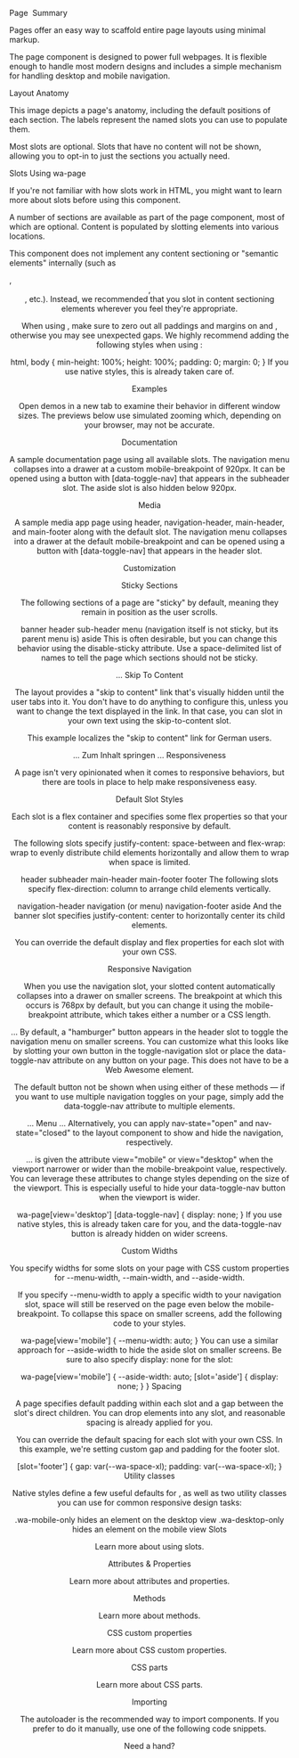 Page
​
 ​Summary​
​
​
​
<wa-page>

Pages offer an easy way to scaffold entire page layouts using minimal markup.

The page component is designed to power full webpages. It is flexible enough to handle most modern designs and includes a simple mechanism for handling desktop and mobile navigation.

Layout Anatomy

This image depicts a page's anatomy, including the default positions of each section. The labels represent the named slots you can use to populate them.

Most slots are optional. Slots that have no content will not be shown, allowing you to opt-in to just the sections you actually need.

Slots
Using wa-page

If you're not familiar with how slots work in HTML, you might want to learn more about slots before using this component.

A number of sections are available as part of the page component, most of which are optional. Content is populated by slotting elements into various locations.

This component does not implement any content sectioning or "semantic elements" internally (such as <main>, <header>, <footer>, etc.). Instead, we recommended that you slot in content sectioning elements wherever you feel they're appropriate.

When using <wa-page>, make sure to zero out all paddings and margins on <html> and <body>, otherwise you may see unexpected gaps. We highly recommend adding the following styles when using <wa-page>:

html, body { min-height: 100%; height: 100%; padding: 0; margin: 0; }
If you use native styles, this is already taken care of.

Examples

Open demos in a new tab to examine their behavior in different window sizes. The previews below use simulated zooming which, depending on your browser, may not be accurate.

Documentation

A sample documentation page using all available slots. The navigation menu collapses into a drawer at a custom mobile-breakpoint of 920px. It can be opened using a button with [data-toggle-nav] that appears in the subheader slot. The aside slot is also hidden below 920px.

Media

A sample media app page using header, navigation-header, main-header, and main-footer along with the default slot. The navigation menu collapses into a drawer at the default mobile-breakpoint and can be opened using a button with [data-toggle-nav] that appears in the header slot.

Customization

Sticky Sections

The following sections of a page are "sticky" by default, meaning they remain in position as the user scrolls.

banner
header
sub-header
menu (navigation itself is not sticky, but its parent menu is)
aside
This is often desirable, but you can change this behavior using the disable-sticky attribute. Use a space-delimited list of names to tell the page which sections should not be sticky.

<wa-page disable-sticky="header aside"> ... </wa-page>
Skip To Content

The layout provides a "skip to content" link that's visually hidden until the user tabs into it. You don't have to do anything to configure this, unless you want to change the text displayed in the link. In that case, you can slot in your own text using the skip-to-content slot.

This example localizes the "skip to content" link for German users.

<wa-page> ... <span slot="skip-to-content">Zum Inhalt springen</span> ... </wa-page>
Responsiveness

A page isn't very opinionated when it comes to responsive behaviors, but there are tools in place to help make responsiveness easy.

Default Slot Styles

Each slot is a flex container and specifies some flex properties so that your content is reasonably responsive by default.

The following slots specify justify-content: space-between and flex-wrap: wrap to evenly distribute child elements horizontally and allow them to wrap when space is limited.

header
subheader
main-header
main-footer
footer
The following slots specify flex-direction: column to arrange child elements vertically.

navigation-header
navigation (or menu)
navigation-footer
aside
And the banner slot specifies justify-content: center to horizontally center its child elements.

You can override the default display and flex properties for each slot with your own CSS.

Responsive Navigation

When you use the navigation slot, your slotted content automatically collapses into a drawer on smaller screens. The breakpoint at which this occurs is 768px by default, but you can change it using the mobile-breakpoint attribute, which takes either a number or a CSS length.

<wa-page mobile-breakpoint="600"> ... </wa-page>
By default, a "hamburger" button appears in the header slot to toggle the navigation menu on smaller screens. You can customize what this looks like by slotting your own button in the toggle-navigation slot or place the data-toggle-nav attribute on any button on your page. This does not have to be a Web Awesome element.

The default button not be shown when using either of these methods — if you want to use multiple navigation toggles on your page, simply add the data-toggle-nav attribute to multiple elements.

<wa-page mobile-breakpoint="600"> ... <wa-button data-toggle-nav>Menu</wa-button> ... </wa-page>
Alternatively, you can apply nav-state="open" and nav-state="closed" to the layout component to show and hide the navigation, respectively.

<wa-page nav-state="open"> ... </wa-page>
<wa-page> is given the attribute view="mobile" or view="desktop" when the viewport narrower or wider than the mobile-breakpoint value, respectively. You can leverage these attributes to change styles depending on the size of the viewport. This is especially useful to hide your data-toggle-nav button when the viewport is wider.

wa-page[view='desktop'] [data-toggle-nav] { display: none; }
If you use native styles, this is already taken care for you, and the data-toggle-nav button is already hidden on wider screens.

Custom Widths

You specify widths for some slots on your page with CSS custom properties for --menu-width, --main-width, and --aside-width.

If you specify --menu-width to apply a specific width to your navigation slot, space will still be reserved on the page even below the mobile-breakpoint. To collapse this space on smaller screens, add the following code to your styles.

wa-page[view='mobile'] { --menu-width: auto; }
You can use a similar approach for --aside-width to hide the aside slot on smaller screens. Be sure to also specify display: none for the slot:

wa-page[view='mobile'] { --aside-width: auto; [slot='aside'] { display: none; } }
Spacing

A page specifies default padding within each slot and a gap between the slot's direct children. You can drop elements into any slot, and reasonable spacing is already applied for you.

You can override the default spacing for each slot with your own CSS. In this example, we're setting custom gap and padding for the footer slot.

[slot='footer'] { gap: var(--wa-space-xl); padding: var(--wa-space-xl); }
Utility classes

Native styles define a few useful defaults for <wa-page>, as well as two utility classes you can use for common responsive design tasks:

.wa-mobile-only hides an element on the desktop view
.wa-desktop-only hides an element on the mobile view
Slots

Learn more about using slots.

Attributes & Properties

Learn more about attributes and properties.

Methods

Learn more about methods.

CSS custom properties

Learn more about CSS custom properties.

CSS parts

Learn more about CSS parts.

Importing

The autoloader is the recommended way to import components. If you prefer to do it manually, use one of the following code snippets.

Need a hand?
